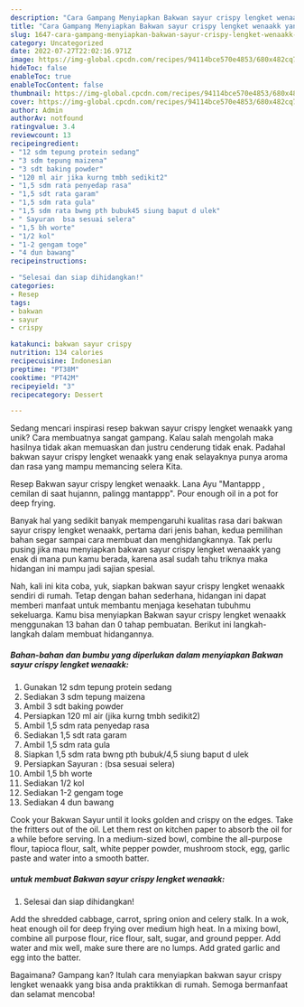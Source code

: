```yaml
---
description: "Cara Gampang Menyiapkan Bakwan sayur crispy lengket wenaakk yang Mantap"
title: "Cara Gampang Menyiapkan Bakwan sayur crispy lengket wenaakk yang Mantap"
slug: 1647-cara-gampang-menyiapkan-bakwan-sayur-crispy-lengket-wenaakk-yang-mantap
category: Uncategorized
date: 2022-07-27T22:02:16.971Z
image: https://img-global.cpcdn.com/recipes/94114bce570e4853/680x482cq70/bakwan-sayur-crispy-lengket-wenaakk-foto-resep-utama.jpg
hideToc: false
enableToc: true
enableTocContent: false
thumbnail: https://img-global.cpcdn.com/recipes/94114bce570e4853/680x482cq70/bakwan-sayur-crispy-lengket-wenaakk-foto-resep-utama.jpg
cover: https://img-global.cpcdn.com/recipes/94114bce570e4853/680x482cq70/bakwan-sayur-crispy-lengket-wenaakk-foto-resep-utama.jpg
author: Admin
authorAv: notfound
ratingvalue: 3.4
reviewcount: 13
recipeingredient:
- "12 sdm tepung protein sedang"
- "3 sdm tepung maizena"
- "3 sdt baking powder"
- "120 ml air jika kurng tmbh sedikit2"
- "1,5 sdm rata penyedap rasa"
- "1,5 sdt rata garam"
- "1,5 sdm rata gula"
- "1,5 sdm rata bwng pth bubuk45 siung baput d ulek"
- " Sayuran  bsa sesuai selera"
- "1,5 bh worte"
- "1/2 kol"
- "1-2 gengam toge"
- "4 dun bawang"
recipeinstructions:

- "Selesai dan siap dihidangkan!"
categories:
- Resep
tags:
- bakwan
- sayur
- crispy

katakunci: bakwan sayur crispy 
nutrition: 134 calories
recipecuisine: Indonesian
preptime: "PT38M"
cooktime: "PT42M"
recipeyield: "3"
recipecategory: Dessert

---
```





Sedang mencari inspirasi resep bakwan sayur crispy lengket wenaakk yang unik? Cara membuatnya sangat gampang. Kalau salah mengolah maka hasilnya tidak akan memuaskan dan justru cenderung tidak enak. Padahal bakwan sayur crispy lengket wenaakk yang enak selayaknya punya aroma dan rasa yang mampu memancing selera Kita.





Resep Bakwan sayur crispy lengket wenaakk. Lana Ayu &#34;Mantappp , cemilan di saat hujannn, palingg mantappp&#34;. Pour enough oil in a pot for deep frying.

Banyak hal yang sedikit banyak mempengaruhi kualitas rasa dari bakwan sayur crispy lengket wenaakk, pertama dari jenis bahan, kedua pemilihan bahan segar sampai cara membuat dan menghidangkannya. Tak perlu pusing jika mau menyiapkan bakwan sayur crispy lengket wenaakk yang enak di mana pun kamu berada, karena asal sudah tahu triknya maka hidangan ini mampu jadi sajian spesial.






Nah, kali ini kita coba, yuk, siapkan bakwan sayur crispy lengket wenaakk sendiri di rumah. Tetap dengan bahan sederhana, hidangan ini dapat memberi manfaat untuk membantu menjaga kesehatan tubuhmu sekeluarga. Kamu bisa menyiapkan Bakwan sayur crispy lengket wenaakk menggunakan 13 bahan dan 0 tahap pembuatan. Berikut ini langkah-langkah dalam membuat hidangannya.

<!--inarticleads1-->

##### Bahan-bahan dan bumbu yang diperlukan dalam menyiapkan Bakwan sayur crispy lengket wenaakk:

1. Gunakan 12 sdm tepung protein sedang
1. Sediakan 3 sdm tepung maizena
1. Ambil 3 sdt baking powder
1. Persiapkan 120 ml air (jika kurng tmbh sedikit2)
1. Ambil 1,5 sdm rata penyedap rasa
1. Sediakan 1,5 sdt rata garam
1. Ambil 1,5 sdm rata gula
1. Siapkan 1,5 sdm rata bwng pth bubuk/4,5 siung baput d ulek
1. Persiapkan  Sayuran : (bsa sesuai selera)
1. Ambil 1,5 bh worte
1. Sediakan 1/2 kol
1. Sediakan 1-2 gengam toge
1. Sediakan 4 dun bawang


Cook your Bakwan Sayur until it looks golden and crispy on the edges. Take the fritters out of the oil. Let them rest on kitchen paper to absorb the oil for a while before serving. In a medium-sized bowl, combine the all-purpose flour, tapioca flour, salt, white pepper powder, mushroom stock, egg, garlic paste and water into a smooth batter. 

<!--inarticleads2-->

#####  untuk membuat Bakwan sayur crispy lengket wenaakk:


1. Selesai dan siap dihidangkan!

Add the shredded cabbage, carrot, spring onion and celery stalk. In a wok, heat enough oil for deep frying over medium high heat. In a mixing bowl, combine all purpose flour, rice flour, salt, sugar, and ground pepper. Add water and mix well, make sure there are no lumps. Add grated garlic and egg into the batter. 

Bagaimana? Gampang kan? Itulah cara menyiapkan bakwan sayur crispy lengket wenaakk yang bisa anda praktikkan di rumah. Semoga bermanfaat dan selamat mencoba!
